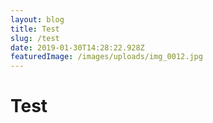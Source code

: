 ```yaml
---
layout: blog
title: Test
slug: /test
date: 2019-01-30T14:28:22.928Z
featuredImage: /images/uploads/img_0012.jpg
---
```

# Test
